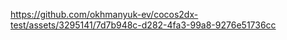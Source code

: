 

https://github.com/okhmanyuk-ev/cocos2dx-test/assets/3295141/7d7b948c-d282-4fa3-99a8-9276e51736cc

